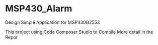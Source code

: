 # MSP430_Alarm
Design Simple Application for MSP430G2553

This project using Code Composer Studio to Compile
More detail in the Repor
